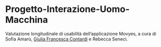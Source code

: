 # Progetto-Interazione-Uomo-Macchina

Valutazione longitudinale di usabilità dell’applicazione Movyes, a cura di Sofia Amarù, [Giulia Francesca Contardi](https://github.com/giuliaContardi) e Rebecca Seneci. 
